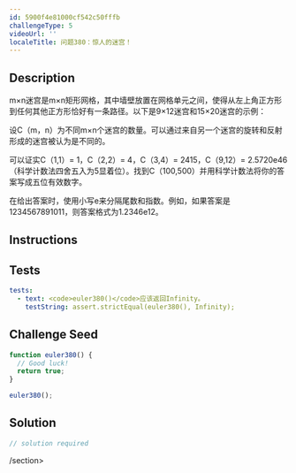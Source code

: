 ```yaml
---
id: 5900f4e81000cf542c50fffb
challengeType: 5
videoUrl: ''
localeTitle: 问题380：惊人的迷宫！
---
```


## Description
<section id="description"> m×n迷宫是m×n矩形网格，其中墙壁放置在网格单元之间，使得从左上角正方形到任何其他正方形恰好有一条路径。以下是9×12迷宫和15×20迷宫的示例： <p>设C（m，n）为不同m×n个迷宫的数量。可以通过来自另一个迷宫的旋转和反射形成的迷宫被认为是不同的。 </p><p>可以证实C（1,1）= 1，C（2,2）= 4，C（3,4）= 2415，C（9,12）= 2.5720e46（科学计数法四舍五入为5显着位）。找到C（100,500）并用科学计数法将你的答案写成五位有效数字。 </p><p>在给出答案时，使用小写e来分隔尾数和指数。例如，如果答案是1234567891011，则答案格式为1.2346e12。 </p></section>

## Instructions
<section id="instructions">
</section>

## Tests
<section id='tests'>

```yml
tests:
  - text: <code>euler380()</code>应该返回Infinity。
    testString: assert.strictEqual(euler380(), Infinity);

```

</section>

## Challenge Seed
<section id='challengeSeed'>

<div id='js-seed'>

```js
function euler380() {
  // Good luck!
  return true;
}

euler380();

```

</div>



</section>

## Solution
<section id='solution'>

```js
// solution required
```

/section>
